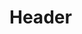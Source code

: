 <!-- TITLE: Crocolisk Scale Sheet -->
<!-- SUBTITLE: Component for Crocolisk Scale Armor -->

# Header